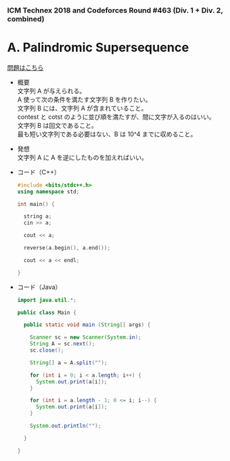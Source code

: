 ### ICM Technex 2018 and Codeforces Round #463 (Div. 1 + Div. 2, combined)

# A. Palindromic Supersequence

  [問題はこちら](https://codeforces.com/problemset/problem/932/A)
  
- 概要<br>
  文字列 A が与えられる。<br>
  A 使って次の条件を満たす文字列 B を作りたい。<br>
  文字列 B には、文字列 A が含まれていること。<br>
  contest と cotst のように並び順を満たすが、間に文字が入るのはいい。<br>
  文字列 B は回文であること。<br>
  最も短い文字列である必要はない、B は 10^4 までに収めること。
  
- 発想<br>
  文字列 A に A を逆にしたものを加えればいい。
  
  
- コード（C++）

  ```cpp
  #include <bits/stdc++.h>
  using namespace std;

  int main() {

    string a;
    cin >> a;

    cout << a;

    reverse(a.begin(), a.end());

    cout << a << endl;

  }
  ```
  
- コード（Java）

  ```java
  import java.util.*;

  public class Main {

    public static void main (String[] args) {

      Scanner sc = new Scanner(System.in);
      String A = sc.next();
      sc.close();

      String[] a = A.split("");

      for (int i = 0; i < a.length; i++) {
        System.out.print(a[i]);
      }

      for (int i = a.length - 1; 0 <= i; i--) {
        System.out.print(a[i]);
      }

      System.out.println("");

    }

  }
  ```
    